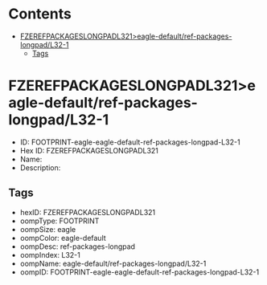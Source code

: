 



Contents
========

* [FZEREFPACKAGESLONGPADL321>eagle-default/ref-packages-longpad/L32-1](#fzerefpackageslongpadl321eagle-defaultref-packages-longpadl32-1)
	* [Tags](#tags)

# FZEREFPACKAGESLONGPADL321>eagle-default/ref-packages-longpad/L32-1

- ID: FOOTPRINT-eagle-eagle-default-ref-packages-longpad-L32-1
- Hex ID: FZEREFPACKAGESLONGPADL321
- Name: 
- Description: 

## Tags

- hexID: FZEREFPACKAGESLONGPADL321
- oompType: FOOTPRINT
- oompSize: eagle
- oompColor: eagle-default
- oompDesc: ref-packages-longpad
- oompIndex: L32-1
- oompName: eagle-default/ref-packages-longpad/L32-1
- oompID: FOOTPRINT-eagle-eagle-default-ref-packages-longpad-L32-1
